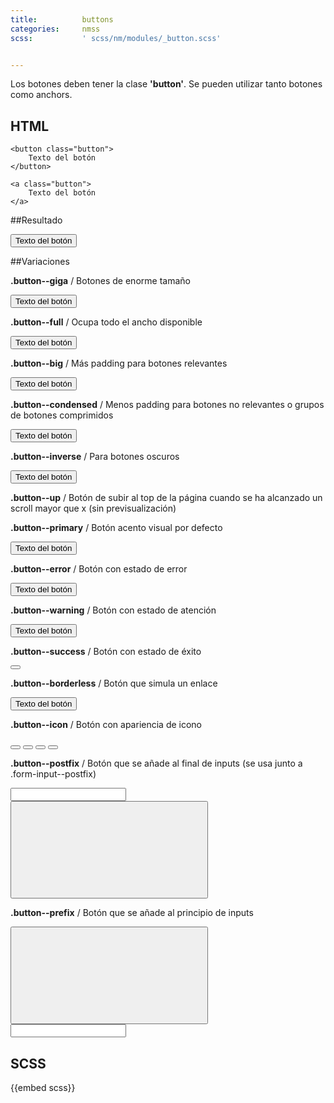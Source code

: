 ```yaml
---
title:          buttons
categories:     nmss
scss:           ' scss/nm/modules/_button.scss'


---
```


Los botones deben tener la clase __'button'__. Se pueden utilizar tanto botones como anchors.

## HTML
```
<button class="button">
	Texto del botón
</button>

<a class="button">
	Texto del botón
</a>

```
##Resultado
<div class="cmsContent-container">
	<button class="button">
		Texto del botón
	</button>

</div>

##Variaciones

__.button--giga__ / Botones de enorme tamaño

<div class="cmsContent-container">
	<button class="button button--giga">
		Texto del botón
	</button>
</div>

__.button--full__ / Ocupa todo el ancho disponible

<div class="cmsContent-container">
	<button class="button button--full">
		Texto del botón
	</button>
</div>

__.button--big__ / Más padding para botones relevantes

<div class="cmsContent-container">
	<button class="button button--big">
		Texto del botón
	</button>
</div>

__.button--condensed__ / Menos padding para botones no relevantes o grupos de botones comprimidos

<div class="cmsContent-container">
	<button class="button button--condensed">
		Texto del botón
	</button>
</div>

__.button--inverse__ / Para botones oscuros

<div class="cmsContent-container">
	<button class="button button--inverse">
		Texto del botón
	</button>
</div>

__.button--up__ / Botón de subir al top de la página cuando se ha alcanzado un scroll mayor que x (sin previsualización)

__.button--primary__ / Botón acento visual por defecto

<div class="cmsContent-container">
	<button class="button button--primary">
		Texto del botón
	</button>
</div>


__.button--error__ / Botón con estado de error

<div class="cmsContent-container">
	<button class="button button--error">
		Texto del botón
	</button>
</div>

__.button--warning__ / Botón con estado de atención

<div class="cmsContent-container">
	<button class="button button--warning">
		Texto del botón
	</button>
</div>

__.button--success__ / Botón con estado de éxito

<div class="cmsContent-container">
	<button class="button button--success"></button>
</div>

__.button--borderless__ / Botón que simula un enlace

<div class="cmsContent-container">
	<button class="button button--borderless">
		Texto del botón
	</button>
</div>

__.button--icon__ / Botón con apariencia de icono

<div class="cmsContent-container">
	<button class="button button--icon" title="cart"><i class="icon fa-shopping-cart"></i></button>
	<button class="button button--icon" title="cart"><i class="icon icon--error fa-times"></i></button>
	<button class="button button--icon" title="cart"><i class="icon icon--success fa-check"></i></button>
	<button class="button button--icon" title="cart"><i class="icon icon--success fa-plus-circle"></i></button>
</div>

__.button--postfix__ / Botón que se añade al final de inputs (se usa junto a .form-input--postfix)

<div class="cmsContent-container">
	<input class="form-input form-input--postfix u-md-30">
	<button class="button button--postfix">
		<svg role="img" class="icon icon--inline icon--xs"><use xlink:href="../../img/icons/svg-defs.svg#icon-search"></use></svg>
	</button>
</div>

__.button--prefix__ / Botón que se añade al principio de inputs

<div class="cmsContent-container">
	<button class="button button--prefix">
		<svg role="img" class="icon icon--inline icon--xs"><use xlink:href="../../img/icons/svg-defs.svg#icon-search"></use></svg>
	</button>
	<input class="form-input  form-input--prefix u-md-30">
</div>


## SCSS

{{embed scss}}
